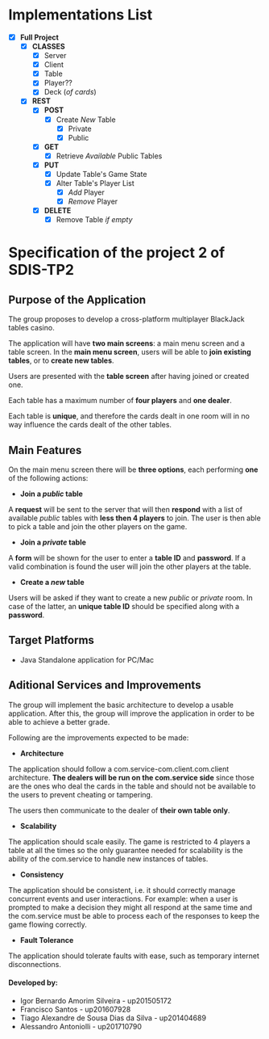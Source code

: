 # Implementations List

- [X] **Full Project**
   - [X] **CLASSES**
     - [X] Server
     - [X] Client
     - [X] Table
     - [X] Player??
     - [X] Deck (*of cards*)
   - [X] **REST**
     - [X] **POST**
       - [X] Create *New* Table
          - [X] Private
          - [X] Public
     - [X] **GET**
       - [X] Retrieve *Available* Public Tables
     - [X] **PUT**
       - [X] Update Table's Game State
       - [X] Alter Table's Player List
         - [X] *Add* Player
         - [X] *Remove* Player
     - [X] **DELETE**
       - [X] Remove Table *if empty*

# Specification of the project 2 of SDIS-TP2

## Purpose of the Application
The group proposes to develop a cross-platform multiplayer BlackJack tables casino.

The application will have **two main screens**: a main menu screen and a table screen.
In the **main menu screen**, users will be able to **join existing tables**, or to **create new tables**.

Users are presented with the **table screen** after having joined or created one.

Each table has a maximum number of **four players** and **one dealer**.

Each table is **unique**, and therefore the cards dealt in one room will in no way influence the cards dealt of the other tables.

## Main Features

On the main menu screen there will be **three options**, each performing **one** of the following actions:

- **Join a *public* table**

A **request** will be sent to the server that will then **respond** with a list of available *public* tables with **less then 4 players** to join. The user is then able to pick a table and join the other players on the game.

- **Join a *private* table**

A **form** will be shown for the user to enter a **table ID** and **password**. If a valid combination is found the user will join the other players at the table.

- **Create a *new* table**

Users will be asked if they want to create a new *public* or *private* room. In case of the latter, an **unique table ID** should be specified along with a **password**.

## Target Platforms
 + Java Standalone application for PC/Mac

## Aditional Services and Improvements

The group will implement the basic architecture to develop a usable application. After this, the group will improve the application in order to be able to achieve a better grade.

Following are the improvements expected to be made:

-  **Architecture**

The application should follow a com.service-com.client.com.client architecture. **The dealers will be run on the com.service side** since those are the ones who deal the cards in the table and should not be available to the users to prevent cheating or tampering.

The users then communicate to the dealer of **their own table only**.

- **Scalability**

The application should scale easily. The game is restricted to 4 players a table at all the times so the only guarantee needed for scalability is the ability of the com.service to handle new instances of tables.

- **Consistency**

The application should be consistent, i.e. it should correctly manage concurrent events and user interactions. For example: when a user is prompted to make a decision they might all respond at the same time and the com.service must be able to process each of the responses to keep the game flowing correctly.

- **Fault Tolerance**

The application should tolerate faults with ease, such as temporary internet disconnections.

#### Developed by:
 + Igor Bernardo Amorim Silveira - up201505172
 + Francisco Santos - up201607928
 + Tiago Alexandre de Sousa Dias da Silva - up201404689
 + Alessandro Antoniolli - up201710790

